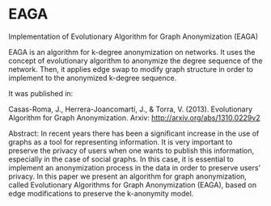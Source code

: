 # EAGA
Implementation of Evolutionary Algorithm for Graph Anonymization (EAGA)

EAGA is an algorithm for k-degree anonymization on networks. It uses the concept of evolutionary algorithm to anonymize the degree sequence of the network. Then, it applies edge swap to modify graph structure in order to implement to the anonymized k-degree sequence.

It was published in:

Casas-Roma, J., Herrera-Joancomartí, J., & Torra, V. (2013). Evolutionary Algorithm for Graph Anonymization. Arxiv: http://arxiv.org/abs/1310.0229v2

Abstract: In recent years there has been a significant increase in the use of graphs as a tool for representing information. It is very important to preserve the privacy of users when one wants to publish this information, especially in the case of social graphs. In this case, it is essential to implement an anonymization process in the data in order to preserve users’ privacy. In this paper we present an algorithm for graph anonymization, called Evolutionary Algorithms for Graph Anonymization (EAGA), based on edge modifications to preserve the k-anonymity model.
